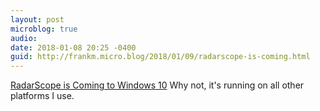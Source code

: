 ```yaml
---
layout: post
microblog: true
audio: 
date: 2018-01-08 20:25 -0400
guid: http://frankm.micro.blog/2018/01/09/radarscope-is-coming.html
---
```

[RadarScope is Coming to Windows 10](http://rosskimes.net/2018/01/1515443907/) Why not, it's running on all other platforms I use.
